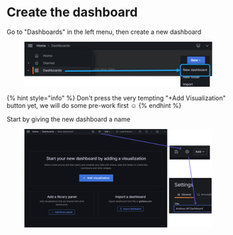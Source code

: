 # Create the dashboard

Go to "Dashboards" in the left menu, then create a new dashboard

<figure><img src="../../.gitbook/assets/image (3) (1).png" alt=""><figcaption></figcaption></figure>

{% hint style="info" %}
Don't press the very tempting "+Add Visualization" button yet, we will do some pre-work first :relaxed:
{% endhint %}

Start by giving the new dashboard a name

<div data-full-width="true"><figure><img src="../../.gitbook/assets/image (1) (1) (1).png" alt=""><figcaption></figcaption></figure></div>



